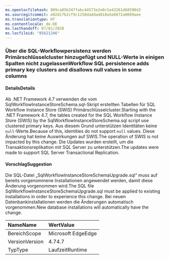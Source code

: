 ```yaml
---
ms.openlocfilehash: 809ca85b347fabc44573e2e0c5a43261d68590d3
ms.sourcegitcommit: e02d17b2cf9c1258dadda4810a5e6072a0089aee
ms.translationtype: HT
ms.contentlocale: de-DE
ms.lasthandoff: 07/01/2020
ms.locfileid: "85621246"
---
```

### <a name="workflow-sql-persistence-adds-primary-key-clusters-and-disallows-null-values-in-some-columns"></a><span data-ttu-id="caaa8-101">Über die SQL-Workflowpersistenz werden Primärschlüsselcluster hinzugefügt und NULL-Werte in einigen Spalten nicht zugelassen</span><span class="sxs-lookup"><span data-stu-id="caaa8-101">Workflow SQL persistence adds primary key clusters and disallows null values in some columns</span></span>

#### <a name="details"></a><span data-ttu-id="caaa8-102">Details</span><span class="sxs-lookup"><span data-stu-id="caaa8-102">Details</span></span>

<span data-ttu-id="caaa8-103">Ab .NET Framework 4.7 verwenden die vom SqlWorkflowInstanceStoreSchema.sql-Skript erstellten Tabellen für SQL Workflow Instance Store (SWIS) Primärschlüsselcluster.</span><span class="sxs-lookup"><span data-stu-id="caaa8-103">Starting with the .NET Framework 4.7, the tables created for the SQL Workflow Instance Store (SWIS) by the SqlWorkflowInstanceStoreSchema.sql script use clustered primary keys.</span></span> <span data-ttu-id="caaa8-104">Aus diesem Grund unterstützen Identitäten keine <code>null</code>-Werte.</span><span class="sxs-lookup"><span data-stu-id="caaa8-104">Because of this, identities do not support <code>null</code> values.</span></span> <span data-ttu-id="caaa8-105">Diese Änderung hat keine Auswirkungen auf SWIS.</span><span class="sxs-lookup"><span data-stu-id="caaa8-105">The operation of SWIS is not impacted by this change.</span></span> <span data-ttu-id="caaa8-106">Die Updates wurden erstellt, um die Transaktionsreplikation mit SQL Server zu unterstützen.</span><span class="sxs-lookup"><span data-stu-id="caaa8-106">The updates were made to support SQL Server Transactional Replication.</span></span>

#### <a name="suggestion"></a><span data-ttu-id="caaa8-107">Vorschlag</span><span class="sxs-lookup"><span data-stu-id="caaa8-107">Suggestion</span></span>

<span data-ttu-id="caaa8-108">Die SQL-Datei „SqlWorkflowInstanceStoreSchemaUpgrade.sql“ muss auf bereits vorgenommene Installationen angewendet werden, damit diese Änderung vorgenommen wird.</span><span class="sxs-lookup"><span data-stu-id="caaa8-108">The SQL file SqlWorkflowInstanceStoreSchemaUpgrade.sql must be applied to existing installations in order to experience this change.</span></span> <span data-ttu-id="caaa8-109">Bei neuen Datenbankinstallationen werden die Änderungen automatisch vorgenommen.</span><span class="sxs-lookup"><span data-stu-id="caaa8-109">New database installations will automatically have the change.</span></span>

| <span data-ttu-id="caaa8-110">Name</span><span class="sxs-lookup"><span data-stu-id="caaa8-110">Name</span></span>    | <span data-ttu-id="caaa8-111">Wert</span><span class="sxs-lookup"><span data-stu-id="caaa8-111">Value</span></span>       |
|:--------|:------------|
| <span data-ttu-id="caaa8-112">Bereich</span><span class="sxs-lookup"><span data-stu-id="caaa8-112">Scope</span></span>   |<span data-ttu-id="caaa8-113">Microsoft Edge</span><span class="sxs-lookup"><span data-stu-id="caaa8-113">Edge</span></span>|
|<span data-ttu-id="caaa8-114">Version</span><span class="sxs-lookup"><span data-stu-id="caaa8-114">Version</span></span>|<span data-ttu-id="caaa8-115">4.7</span><span class="sxs-lookup"><span data-stu-id="caaa8-115">4.7</span></span>|
|<span data-ttu-id="caaa8-116">Typ</span><span class="sxs-lookup"><span data-stu-id="caaa8-116">Type</span></span>|<span data-ttu-id="caaa8-117">Laufzeit</span><span class="sxs-lookup"><span data-stu-id="caaa8-117">Runtime</span></span>|

